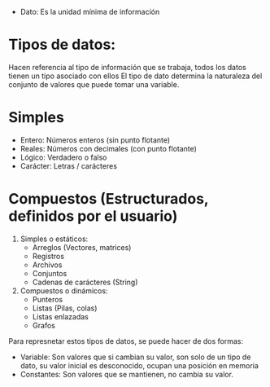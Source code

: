 + Dato: Es la unidad mínima de información
# Tipos de datos:
Hacen referencia al tipo de información que se trabaja, todos los datos tienen un tipo asociado con ellos
El tipo de dato determina la naturaleza del conjunto de valores que puede tomar una variable.
 # Simples
  * Entero: Números enteros (sin punto flotante)
  * Reales: Números con decimales (con punto flotante)
  * Lógico: Verdadero o falso
  * Carácter: Letras / carácteres
 
 # Compuestos (Estructurados, definidos por el usuario)
  1. Simples o estáticos:
     * Arreglos (Vectores, matrices)
     * Registros
     * Archivos
     * Conjuntos
     * Cadenas de carácteres (String)
  2. Compuestos o dinámicos:
     * Punteros
     * Listas (Pilas, colas)
     * Listas enlazadas
     * Grafos

Para represnetar estos tipos de datos, se puede hacer de dos formas:
* Variable: Son valores que si cambian su valor, son solo de un tipo de dato, su valor inicial es desconocido, ocupan una posición en memoria
* Constantes: Son valores que se mantienen, no cambia su valor.